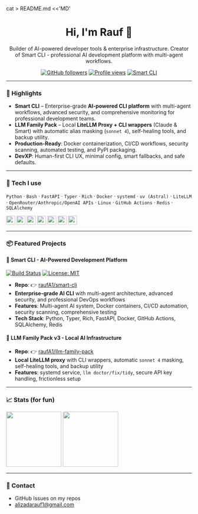cat > README.md <<'MD'
<!-- Profile README for raufA1 -->

<h1 align="center">Hi, I'm Rauf 👋</h1>
<p align="center">
  Builder of AI-powered developer tools & enterprise infrastructure. Creator of Smart CLI - professional AI development platform with multi-agent workflows.
</p>

<p align="center">
  <a href="https://github.com/raufA1?tab=followers"><img alt="GitHub followers" src="https://img.shields.io/github/followers/raufA1?style=flat&label=Followers"></a>
  <a href="https://github.com/raufA1"><img alt="Profile views" src="https://komarev.com/ghpvc/?username=raufA1&style=flat&color=blue"></a>
  <a href="https://github.com/raufA1/smart-cli"><img alt="Smart CLI" src="https://img.shields.io/badge/Project-Smart%20CLI-0066CC?logo=github"></a>
</p>

---

### 🚀 Highlights
- **Smart CLI** – Enterprise-grade **AI-powered CLI platform** with multi-agent workflows, advanced security, and comprehensive monitoring for professional development teams.
- **LLM Family Pack** – Local **LiteLLM Proxy + CLI wrappers** (Claude & Smart) with automatic alias masking (`sonnet 4`), self-healing tools, and backup utility.
- **Production-Ready**: Docker containerization, CI/CD workflows, security scanning, automated testing, and PyPI packaging.
- **DevXP**: Human-first CLI UX, minimal config, smart fallbacks, and safe defaults.

---

### 🧰 Tech I use
`Python` · `Bash` · `FastAPI` · `Typer` · `Rich` · `Docker` · `systemd` · `uv (Astral)` · `LiteLLM` · `OpenRouter/Anthropic/OpenAI APIs` · `Linux` · `GitHub Actions` · `Redis` · `SQLAlchemy`

<p>
  <img height="24" src="https://img.shields.io/badge/Python-3776AB?logo=python&logoColor=white">
  <img height="24" src="https://img.shields.io/badge/Bash-121011?logo=gnu-bash&logoColor=white">
  <img height="24" src="https://img.shields.io/badge/FastAPI-009688?logo=fastapi&logoColor=white">
  <img height="24" src="https://img.shields.io/badge/Docker-2496ED?logo=docker&logoColor=white">
  <img height="24" src="https://img.shields.io/badge/Redis-DC382D?logo=redis&logoColor=white">
  <img height="24" src="https://img.shields.io/badge/Linux-000?logo=linux&logoColor=white">
  <img height="24" src="https://img.shields.io/badge/LiteLLM-111?logo=github&logoColor=white">
</p>

---

### 📦 Featured Projects

#### 🚀 Smart CLI - AI-Powered Development Platform
[![Build Status](https://img.shields.io/github/actions/workflow/status/raufA1/smart-cli/ci.yml?branch=main&label=Build%20Status)](https://github.com/raufA1/smart-cli/actions)
[![License: MIT](https://img.shields.io/badge/License-MIT-yellow.svg)](https://opensource.org/licenses/MIT)

- **Repo**: 👉 <a href="https://github.com/raufA1/smart-cli">raufA1/smart-cli</a>
- **Enterprise-grade AI CLI** with multi-agent architecture, advanced security, and professional DevOps workflows
- **Features**: Multi-agent AI system, Docker containers, CI/CD automation, security scanning, comprehensive testing
- **Tech Stack**: Python, Typer, Rich, FastAPI, Docker, GitHub Actions, SQLAlchemy, Redis

#### 🔧 LLM Family Pack v3 - Local AI Infrastructure
- **Repo**: 👉 <a href="https://github.com/raufA1/llm-family-pack">raufA1/llm-family-pack</a>  
- **Local LiteLLM proxy** with CLI wrappers, automatic `sonnet 4` masking, self-healing tools, and backup utility
- **Features**: systemd service, `llm doctor/fix/tidy`, secure API key handling, frictionless setup


---

### 📈 Stats (for fun)
<p>
  <img height="150" src="https://github-readme-stats.vercel.app/api?username=raufA1&show_icons=true&hide_title=true&count_private=true&theme=default">
  <img height="150" src="https://github-readme-stats.vercel.app/api/top-langs/?username=raufA1&layout=compact&theme=default&hide_title=true">
</p>

---

### 💬 Contact
- GitHub Issues on my repos
- alizadarauf1@gmail.com

